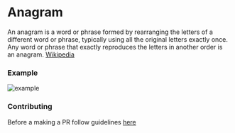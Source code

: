 # Anagram

An anagram is a word or phrase formed by rearranging the letters of a different word or phrase, typically using all the original letters exactly once. Any word or phrase that exactly reproduces the letters in another order is an anagram. [Wikipedia](https://en.wikipedia.org/wiki/Anagram)

### Example
![example](https://qph.fs.quoracdn.net/main-qimg-b25796e0986604dc7aed848cecafa658 "Anagram")

### Contributing
Before a making a PR follow guidelines [here](/CONTRIBUTING)
